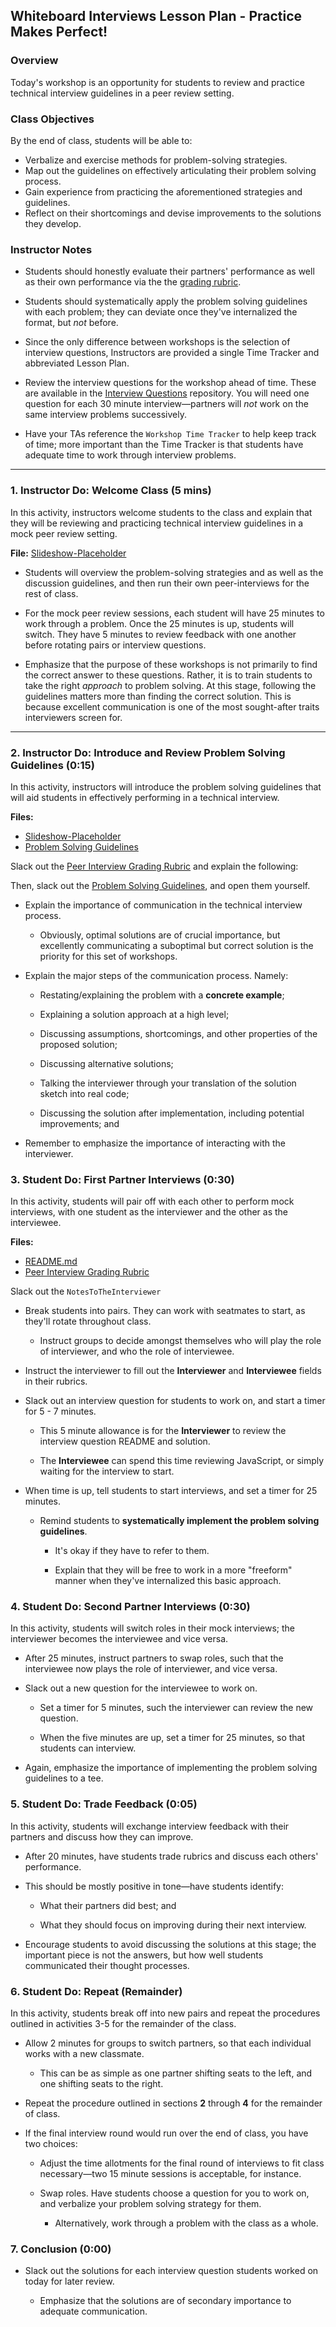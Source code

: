 ## Whiteboard Interviews Lesson Plan - Practice Makes Perfect!

### Overview

Today's workshop is an opportunity for students to review and practice technical interview guidelines in a peer review setting.

### Class Objectives

By the end of class, students will be able to:

* Verbalize and exercise methods for problem-solving strategies.
* Map out the guidelines on effectively articulating their problem solving process.
* Gain experience from practicing the aforementioned strategies and guidelines.
* Reflect on their shortcomings and devise improvements to the solutions they develop.

### Instructor Notes

* Students should honestly evaluate their partners' performance as well as their own performance via the the [grading rubric]().

* Students should systematically apply the problem solving guidelines with each problem; they can deviate once they've internalized the format, but *not* before.

* Since the only difference between workshops is the selection of interview questions, Instructors are provided a single Time Tracker and abbreviated Lesson Plan.

* Review the interview questions for the workshop ahead of time. These are available in the [Interview Questions](../3-Interview-Qs) repository. You will need one question for each 30 minute interview—partners will *not* work on the same interview problems successively.

* Have your TAs reference the `Workshop Time Tracker` to help keep track of time; more important than the Time Tracker is that students have adequate time to work through interview problems.

---

### 1. Instructor Do: Welcome Class (5 mins)

In this activity, instructors welcome students to the class and explain that they will be reviewing and practicing technical interview guidelines in a mock peer review setting.

**File:** [Slideshow-Placeholder]()

* Students will overview the problem-solving strategies and as well as the discussion guidelines, and then run their own peer-interviews for the rest of class.

* For the mock peer review sessions, each student will have 25 minutes to work through a problem. Once the 25 minutes is up, students will switch. They have 5 minutes to review feedback with one another before rotating pairs or interview questions.

* Emphasize that the purpose of these workshops is not primarily to find the correct answer to these questions. Rather, it is to train students to take the right *approach* to problem solving. At this stage, following the guidelines matters more than finding the correct solution. This is because excellent communication is one of the most sought-after traits interviewers screen for.

---

### 2. Instructor Do: Introduce and Review Problem Solving Guidelines (0:15)

In this activity, instructors will introduce the problem solving guidelines that will aid students in effectively performing in a technical interview.

**Files:**

* [Slideshow-Placeholder]()
* [Problem Solving Guidelines](Activities/01-Ins_Problem_Solving_Guidelines/Solved/TechnicalInterviewGuidelines.pdf)

Slack out the [Peer Interview Grading Rubric](../2-Resources/PeerTechnicalInterviewRubric.xlsx) and explain the following:

Then, slack out the [Problem Solving Guidelines](../2-Resources/TechnicalInterviewGuidelines.pdf), and open them yourself.

* Explain the importance of communication in the technical interview process.

  * Obviously, optimal solutions are of crucial importance, but excellently communicating a suboptimal but correct solution is the priority for this set of workshops.

* Explain the major steps of the communication process. Namely:

  * Restating/explaining the problem with a **concrete example**;

  * Explaining a solution approach at a high level;

  * Discussing assumptions, shortcomings, and other properties of the proposed solution;

  * Discussing alternative solutions;

  * Talking the interviewer through your translation of the solution sketch into real code;

  * Discussing the solution after implementation, including potential improvements; and

* Remember to emphasize the importance of interacting with the interviewer.

### 3. Student Do: First Partner Interviews (0:30)

In this activity, students will pair off with each other to perform mock interviews, with one student as the interviewer and the other as the interviewee.

**Files:**

* [README.md](Activities/02-Stu_Partner_Interviews/README.md)
* [Peer Interview Grading Rubric](Activities/01-Ins_Problem_Solving_Guidelines/Solved/PeerTechnicalInterviewRubric.xlsx)

Slack out the `NotesToTheInterviewer`

* Break students into pairs. They can work with seatmates to start, as they'll rotate throughout class.

  * Instruct groups to decide amongst themselves who will play the role of interviewer, and who the role of interviewee.

* Instruct the interviewer to fill out the **Interviewer** and **Interviewee** fields in their rubrics.

* Slack out an interview question for students to work on, and start a timer for 5 - 7 minutes.

  * This 5 minute allowance is for the **Interviewer** to review the interview question README and solution.

  * The **Interviewee** can spend this time reviewing JavaScript, or simply waiting for the interview to start.

* When time is up, tell students to start interviews, and set a timer for 25 minutes.

  * Remind students to **systematically implement the problem solving guidelines**.

    * It's okay if they have to refer to them.

    * Explain that they will be free to work in a more "freeform" manner when they've internalized this basic approach.

### 4. Student Do: Second Partner Interviews (0:30)

In this activity, students will switch roles in their mock interviews; the interviewer becomes the interviewee and vice versa.

* After 25 minutes, instruct partners to swap roles, such that the interviewee now plays the role of interviewer, and vice versa.

* Slack out a new question for the interviewee to work on.

  * Set a timer for 5 minutes, such the interviewer can review the new question.

  * When the five minutes are up, set a timer for 25 minutes, so that students can interview.

* Again, emphasize the importance of implementing the problem solving guidelines to a tee.

### 5. Student Do: Trade Feedback (0:05)

In this activity, students will exchange interview feedback with their partners and discuss how they can improve.

* After 20 minutes, have students trade rubrics and discuss each others' performance.

* This should be mostly positive in tone—have students identify:

  * What their partners did best; and

  * What they should focus on improving during their next interview.

* Encourage students to avoid discussing the solutions at this stage; the important piece is not the answers, but how well students communicated their thought processes.

### 6. Student Do: Repeat (Remainder)

In this activity, students break off into new pairs and repeat the procedures outlined in activities 3-5 for the remainder of the class.

* Allow 2 minutes for groups to switch partners, so that each individual works with a new classmate.

  * This can be as simple as one partner shifting seats to the left, and one shifting seats to the right.

* Repeat the procedure outlined in sections **2** through **4** for the remainder of class.

* If the final interview round would run over the end of class, you have two choices:

  * Adjust the time allotments for the final round of interviews to fit class necessary—two 15 minute sessions is acceptable, for instance.

  * Swap roles. Have students choose a question for you to work on, and verbalize your problem solving strategy for them.

    * Alternatively, work through a problem with the class as a whole.

### 7. Conclusion (0:00)

* Slack out the solutions for each interview question students worked on today for later review.

  * Emphasize that the solutions are of secondary importance to adequate communication.
